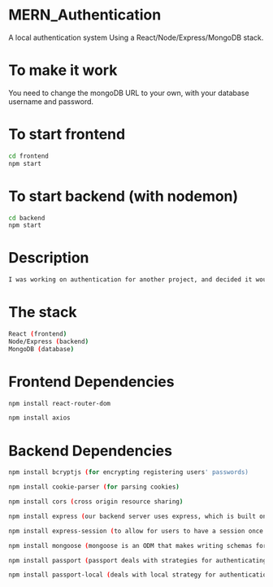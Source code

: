 # MERN_Authentication
A local authentication system Using a React/Node/Express/MongoDB stack.

# To make it work
You need to change the mongoDB URL to your own, with your database username and password.

# To start frontend
```bash
cd frontend
npm start
```

# To start backend (with nodemon)
```bash
cd backend
npm start
```

# Description
```bash
I was working on authentication for another project, and decided it would be helpful to encapsulate this authentication stack into a little package for learning purposes.
```

# The stack
```bash
React (frontend)
Node/Express (backend)
MongoDB (database)
```

# Frontend Dependencies
```bash
npm install react-router-dom
```
```bash
npm install axios
```

# Backend Dependencies
```bash
npm install bcryptjs (for encrypting registering users' passwords)
```
```bash
npm install cookie-parser (for parsing cookies)
```
```bash
npm install cors (cross origin resource sharing)
```
```bash
npm install express (our backend server uses express, which is built on top of node.js)
```
```bash
npm install express-session (to allow for users to have a session once logged in)
```
```bash
npm install mongoose (mongoose is an ODM that makes writing schemas for MongoDB extremely easy)
```
```bash
npm install passport (passport deals with strategies for authenticating users making POST requests from the login page)
```
```bash
npm install passport-local (deals with local strategy for authentication (i.e. using a local username and password)
```
